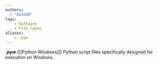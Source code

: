 ```yaml
---
authors:
  - "0x4248"
tags:
    - Software
    - File_types
aliases:
    - .pyw
---
```

**.pyw** ([[Python Windows]]) Python script files specifically designed for execution on Windows.
